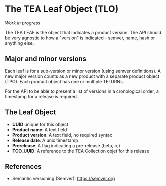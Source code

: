 # The TEA Leaf Object (TLO)

_Work in progress_

The TEA LEAF is the object that indicates a product version. The API should be
very agnostic to how a "version" is indicated - semver, name, hash or anything else.

## Major and minor versions

Each leaf is for a sub-version or minor version (using semver definitions). A new
major version counts as a new product with a separate product object (TPO). Each
product object has one or multiple TEI URNs.

For the API to be able to present a list of versions in a cronological order,
a timestamp for a release is required.

## The Leaf Object

- __UUID__ unique for this object
- __Product name__: A text field
- __Product version__: A text field, no required syntax
- __Release date__: A unix timestamp
- __Prerelease__: A flag indicating a pre-release (beta, rc)
- __TCO_UUID__: A reference to the TEA Collection objet for this release

## References

- Semantic versioning (Semver): <https://semver.org>